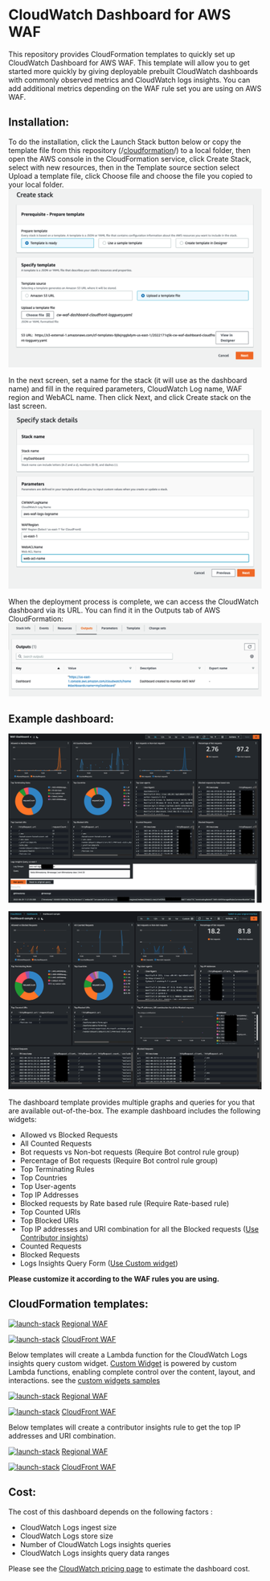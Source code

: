 # CloudWatch Dashboard for AWS WAF
This repository provides CloudFormation templates to quickly set up CloudWatch Dashboard for AWS WAF. This template will allow you to get started more quickly by giving deployable prebuilt CloudWatch dashboards with commonly observed metrics and CloudWatch logs insights. You can add additional metrics depending on the WAF rule set you are using on AWS WAF.
 
## Installation:
To do the installation, click the Launch Stack button below or copy the template file from this repository (/[cloudformation](/cloudformation/)/) to a local folder, then open the AWS console in the CloudFormation service, click Create Stack, select with new resources, then in the Template source section select Upload a template file, click Choose file and choose the file you copied to your local folder.
![Create Stack Image](/images/create-stack.png)

In the next screen, set a name for the stack (it will use as the dashboard name) and fill in the required parameters, CloudWatch Log name, WAF region and WebACL name. Then click Next, and click Create stack on the last screen.
![Parameter Image](/images/parameters.png)
 
 When the deployment process is complete, we can access the CloudWatch dashboard via its URL. You can find it in the Outputs tab of AWS CloudFormation:
 ![Output Image](/images/output.png)

 ## Example dashboard:

![Dashboard Image1](/images/cwd.png)

![Dashboard Image2](/images/cwd2.png)

The dashboard template provides multiple graphs and queries for you that are available out-of-the-box.
The example dashboard includes the following widgets:

* Allowed vs Blocked Requests
* All Counted Requests
* Bot requests vs Non-bot requests (Require Bot control rule group)
* Percentage of Bot requests (Require Bot control rule group)
* Top Terminating Rules
* Top Countries
* Top User-agents
* Top IP Addresses
* Blocked requests by Rate based rule  (Require Rate-based rule)
* Top Counted URIs
* Top Blocked URIs
* Top IP addresses and URI combination for all the Blocked requests ([Use Contributor insights](https://docs.aws.amazon.com/AmazonCloudWatch/latest/monitoring/ContributorInsights.html))
* Counted Requests
* Blocked Requests 
* Logs Insights Query Form ([Use Custom widget](https://docs.aws.amazon.com/AmazonCloudWatch/latest/monitoring/add_custom_widget_dashboard_about.html))

**Please customize it according to the WAF rules you are using.**

## CloudFormation templates:

[![launch-stack](https://s3.amazonaws.com/cloudformation-examples/cloudformation-launch-stack.png)][1]
[Regional WAF](/cloudformation/cw-waf-dashboard-regional.yaml) 

[1]: https://console.aws.amazon.com/cloudformation/home#/stacks/new?stackName=WAF-Dashboard&templateURL=https://s3.amazonaws.com/ytkoka-resources/CloudWatch-Dashboard-for-AWS-WAF/cw-waf-dashboard-regional.yaml

[![launch-stack](https://s3.amazonaws.com/cloudformation-examples/cloudformation-launch-stack.png)][2]
[CloudFront WAF](/cloudformation/cw-waf-dashboard-cloudfront.yaml) 

[2]: https://console.aws.amazon.com/cloudformation/home#/stacks/new?stackName=WAF-Dashboard&templateURL=https://s3.amazonaws.com/ytkoka-resources/CloudWatch-Dashboard-for-AWS-WAF/cw-waf-dashboard-cloudfront.yaml

Below templates will create a Lambda function for the CloudWatch Logs insights query custom widget. [Custom Widget](https://docs.aws.amazon.com/AmazonCloudWatch/latest/monitoring/add_custom_widget_dashboard.html) is powered by custom Lambda functions, enabling complete control over the content, layout, and interactions. see the [custom widgets samples](https://github.com/aws-samples/cloudwatch-custom-widgets-samples)

[![launch-stack](https://s3.amazonaws.com/cloudformation-examples/cloudformation-launch-stack.png)][3]
[Regional WAF](/cloudformation/cw-waf-dashboard-regional-logquery.yaml) 

[3]: https://console.aws.amazon.com/cloudformation/home#/stacks/new?stackName=WAF-Dashboard&templateURL=https://s3.amazonaws.com/ytkoka-resources/CloudWatch-Dashboard-for-AWS-WAF/cw-waf-dashboard-regional-logquery.yaml

[![launch-stack](https://s3.amazonaws.com/cloudformation-examples/cloudformation-launch-stack.png)][4]
[CloudFront WAF](/cloudformation/cw-waf-dashboard-cloudfront-logguery.yaml) 

[4]: https://console.aws.amazon.com/cloudformation/home#/stacks/new?stackName=WAF-Dashboard&templateURL=https://s3.amazonaws.com/ytkoka-resources/CloudWatch-Dashboard-for-AWS-WAF/cw-waf-dashboard-cloudfront-logguery.yaml

Below templates will create a contributor insights rule to get the top IP addresses and URI combination.

[![launch-stack](https://s3.amazonaws.com/cloudformation-examples/cloudformation-launch-stack.png)][5]
[Regional WAF](/cloudformation/cw-waf-dashboard-regional-contributor-insights.yaml) 

[5]: https://console.aws.amazon.com/cloudformation/home#/stacks/new?stackName=WAF-Dashboard&templateURL=https://s3.amazonaws.com/ytkoka-resources/CloudWatch-Dashboard-for-AWS-WAF/cw-waf-dashboard-regional-contributor-insights.yaml

[![launch-stack](https://s3.amazonaws.com/cloudformation-examples/cloudformation-launch-stack.png)][6]
[CloudFront WAF](/cloudformation/cw-waf-dashboard-cloudfront-contributor-insights.yaml) 

[6]: https://console.aws.amazon.com/cloudformation/home#/stacks/new?stackName=WAF-Dashboard&templateURL=https://s3.amazonaws.com/ytkoka-resources/CloudWatch-Dashboard-for-AWS-WAF/cw-waf-dashboard-cloudfront-contributor-insights.yaml

## Cost:
The cost of this dashboard depends on the following factors :
* CloudWatch Logs ingest size
* CloudWatch Logs store size
* Number of CloudWatch Logs insights queries
* CloudWatch Logs insights query data ranges

Please see the [CloudWatch pricing page](https://aws.amazon.com/cloudwatch/pricing/) to estimate the dashboard cost.
